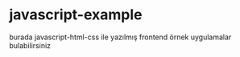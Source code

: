# javascript-example
burada javascript-html-css ile yazılmış frontend örnek uygulamalar bulabilirsiniz
